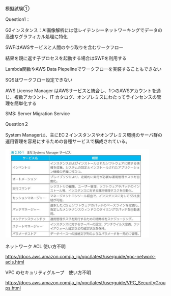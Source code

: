模擬試験①

Question1：

G2インスタンス：AI画像解析には低レイテンシーネットワーキングでデータの高速なグラフィカル処理に特化

SWFはAWSサービスと人間のやり取りを含むワークフロー

結果を親に返す子プロセスを起動する場合はSWFを利用する

Lambda関数やAWS Data Piepelineでワークフローを実装することもできない

SQSはワークフロー設定できない



AWS License Manager はAWSサービスと統合し、1つのAWSアカウントを通じ、複数アカウント、IT
カタログ、オンプレミスにわたってラインセンスの管理を簡単化する

SMS: Server Migration Service



Question２

System Managerは、主にEC２インスタンスやオンプレミス環境のサーバ群の運用管理を容易にするための各種サービスで構成されている。

![System Manager](../images/Screenshot_1.png)

ネットワーク ACL 使い方不明

https://docs.aws.amazon.com/ja_jp/vpc/latest/userguide/vpc-network-acls.html

VPC のセキュリティグループ　使い方不明

https://docs.aws.amazon.com/ja_jp/vpc/latest/userguide/VPC_SecurityGroups.html